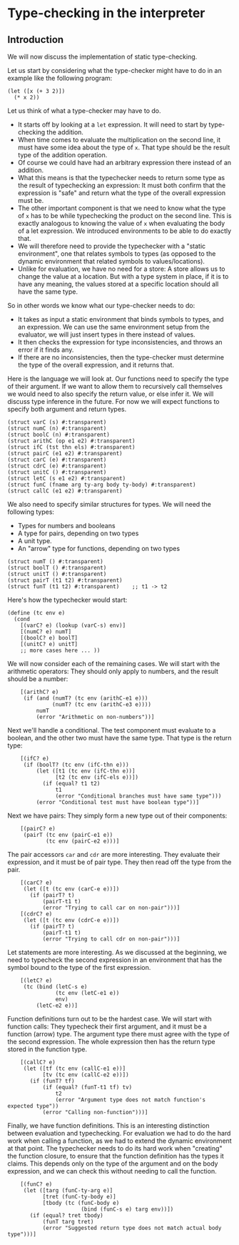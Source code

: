 # Type-checking in the interpreter

## Introduction

We will now discuss the implementation of static type-checking.

Let us start by considering what the type-checker might have to do in an example like the following program:
```racket
(let ([x (+ 3 2)])
  (* x 2))
```

Let us think of what a type-checker may have to do.

- It starts off by looking at a `let` expression. It will need to start by type-checking the addition.
- When time comes to evaluate the multiplication on the second line, it must have some idea about the type of `x`. That type should be the result type of the addition operation.
- Of course we could have had an arbitrary expression there instead of an addition.
- What this means is that the typechecker needs to return some type as the result of typechecking an expression: It must both confirm that the expression is "safe" and return what the type of the overall expression must be.
- The other important component is that we need to know what the type of `x` has to be while typechecking the product on the second line. This is exactly analogous to knowing the value of `x` when evaluating the body of a let expression. We introduced environments to be able to do exactly that.
- We will therefore need to provide the typechecker with a "static environment", one that relates symbols to types (as opposed to the dynamic environment that related symbols to values/locations).
- Unlike for evaluation, we have no need for a store: A store allows us to change the value at a location. But with a type system in place, if it is to have any meaning, the values stored at a specific location should all have the same type.

So in other words we know what our type-checker needs to do:

- It takes as input a static environment that binds symbols to types, and an expression. We can use the same environment setup from the evaluator, we will just insert types in there instead of values.
- It then checks the expression for type inconsistencies, and throws an error if it finds any.
- If there are no inconsistencies, then the type-checker must determine the type of the overall expression, and it returns that.

Here is the language we will look at. Our functions need to specify the type of their argument. If we want to allow them to recursively call themselves we would need to also specify the return value, or else infer it. We will discuss type inference in the future. For now we will expect functions to specify both argument and return types.

```racket
(struct varC (s) #:transparent)
(struct numC (n) #:transparent)
(struct boolC (n) #:transparent)
(struct arithC (op e1 e2) #:transparent)
(struct ifC (tst thn els) #:transparent)
(struct pairC (e1 e2) #:transparent)
(struct carC (e) #:transparent)
(struct cdrC (e) #:transparent)
(struct unitC () #:transparent)
(struct letC (s e1 e2) #:transparent)
(struct funC (fname arg ty-arg body ty-body) #:transparent)
(struct callC (e1 e2) #:transparent)
```

We also need to specify similar structures for types. We will need the following types:

- Types for numbers and booleans
- A type for pairs, depending on two types
- A unit type.
- An "arrow" type for functions, depending on two types

```racket
(struct numT () #:transparent)
(struct boolT () #:transparent)
(struct unitT () #:transparent)
(struct pairT (t1 t2) #:transparent)
(struct funT (t1 t2) #:transparent)    ;; t1 -> t2
```
Here's how the typechecker would start:
```racket
(define (tc env e)
  (cond
    [(varC? e) (lookup (varC-s) env)]
    [(numC? e) numT]
    [(boolC? e) boolT]
    [(unitC? e) unitT]
    ;; more cases here ... ))
```

We will now consider each of the remaining cases. We will start with the arithmetic operators: They should only apply to numbers, and the result should be a number:
```racket
    [(arithC? e)
     (if (and (numT? (tc env (arithC-e1 e)))
              (numT? (tc env (arithC-e3 e))))
         numT
         (error "Arithmetic on non-numbers"))]
```

Next we'll handle a conditional. The test component must evaluate to a boolean, and the other two must have the same type. That type is the return type:
```racket
    [(ifC? e)
     (if (boolT? (tc env (ifC-thn e)))
         (let ([t1 (tc env (ifC-thn e))]
               [t2 (tc env (ifC-els e))])
           (if (equal? t1 t2)
               t1
               (error "Conditional branches must have same type")))
         (error "Conditional test must have boolean type"))]
```

Next we have pairs: They simply form a new type out of their components:
```racket
    [(pairC? e)
     (pairT (tc env (pairC-e1 e))
            (tc env (pairC-e2 e)))]
```

The pair accessors `car` and `cdr` are more interesting. They evaluate their expression, and it must be of pair type. They then read off the type from the pair.
```racket
    [(carC? e)
     (let ([t (tc env (carC-e e))])
       (if (pairT? t)
           (pairT-t1 t)
           (error "Trying to call car on non-pair")))]
    [(cdrC? e)
     (let ([t (tc env (cdrC-e e))])
       (if (pairT? t)
           (pairT-t1 t)
           (error "Trying to call cdr on non-pair")))]
```

Let statements are more interesting. As we discussed at the beginning, we need to typecheck the second expression in an environment that has the symbol bound to the type of the first expression.
```racket
    [(letC? e)
     (tc (bind (letC-s e)
               (tc env (letC-e1 e))
               env)
         (letC-e2 e))]
```

Function definitions turn out to be the hardest case. We will start with function calls: They typecheck their first argument, and it must be a function (arrow) type. The argument type there must agree with the type of the second expression. The whole expression then has the return type stored in the function type.
```racket
    [(callC? e)
     (let ([tf (tc env (callC-e1 e))]
           [tv (tc env (callC-e2 e))])
       (if (funT? tf)
           (if (equal? (funT-t1 tf) tv)
               t2
               (error "Argument type does not match function's expected type"))
           (error "Calling non-function")))]
```

Finally, we have function definitions. This is an interesting distinction between evaluation and typechecking. For evaluation we had to do the hard work when calling a function, as we had to extend the dynamic environment at that point. The typechecker needs to do its hard work when "creating" the function closure, to ensure that the function definition has the types it claims. This depends only on the type of the argument and on the body expression, and we can check this without needing to call the function.
```racket
    [(funC? e)
     (let ([targ (funC-ty-arg e)]
           [tret (funC-ty-body e)]
           [tbody (tc (funC-body e)
                       (bind (funC-s e) targ env))])
       (if (equal? tret tbody)
           (funT targ tret)
           (error "Suggested return type does not match actual body type")))]
```
